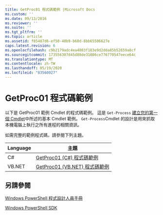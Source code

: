 ```yaml
---
title: GetProc01 程式碼範例 |Microsoft Docs
ms.custom: ''
ms.date: 09/13/2016
ms.reviewer: ''
ms.suite: ''
ms.tgt_pltfrm: ''
ms.topic: article
ms.assetid: f85487d6-ef50-40b9-b60d-8bb65506627e
caps.latest.revision: 6
ms.openlocfilehash: c9b2179adc4ea4803f103e9d2dda85b52659a8cf
ms.sourcegitcommit: 173556307d45d88de31086ce776770547eece64c
ms.translationtype: MT
ms.contentlocale: zh-TW
ms.lasthandoff: 05/19/2020
ms.locfileid: "83560027"
---
```

# <a name="getproc01-code-samples"></a>GetProc01 程式碼範例

以下是 GetProc01 範例 Cmdlet 的程式碼範例。 這是 `Get-Process` [建立您的第一個 Cmdlet](../cmdlet/creating-a-cmdlet-without-parameters.md)中所述的基本 Cmdlet 範例。 `Get-Process`Cmdlet 的設計是用來抓取本機電腦上執行之所有進程的相關資訊。

如需完整的範例程式碼，請參閱下列主題。

|Language|主題|
|--------------|-----------|
|C#|[GetProc01 (C#) 程式碼範例](./getproc01-csharp-sample-code.md)|
|VB.NET|[GetProc01 (VB.NET) 程式碼範例](./getproc01-vb-net-sample-code.md)|

## <a name="see-also"></a>另請參閱

[Windows PowerShell 程式設計人員手冊](./windows-powershell-programmer-s-guide.md)

[Windows PowerShell SDK](../windows-powershell-reference.md)
